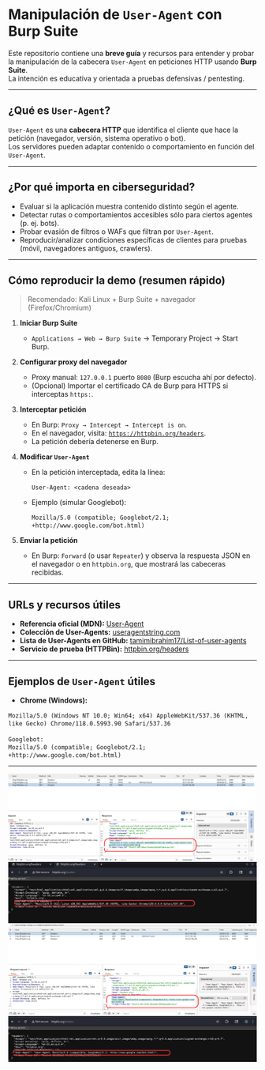# Manipulación de `User-Agent` con Burp Suite

Este repositorio contiene una **breve guía** y recursos para entender y probar la manipulación de la cabecera `User-Agent` en peticiones HTTP usando **Burp Suite**.  
La intención es educativa y orientada a pruebas defensivas / pentesting.

---

## ¿Qué es `User-Agent`?
`User-Agent` es una **cabecera HTTP** que identifica el cliente que hace la petición (navegador, versión, sistema operativo o bot).  
Los servidores pueden adaptar contenido o comportamiento en función del `User-Agent`.

---

## ¿Por qué importa en ciberseguridad?
- Evaluar si la aplicación muestra contenido distinto según el agente.  
- Detectar rutas o comportamientos accesibles sólo para ciertos agentes (p. ej. bots).  
- Probar evasión de filtros o WAFs que filtran por `User-Agent`.  
- Reproducir/analizar condiciones específicas de clientes para pruebas (móvil, navegadores antiguos, crawlers).

---

## Cómo reproducir la demo (resumen rápido)

> Recomendado: Kali Linux + Burp Suite + navegador (Firefox/Chromium)

1. **Iniciar Burp Suite**
   - `Applications → Web → Burp Suite` → Temporary Project → Start Burp.

2. **Configurar proxy del navegador**
   - Proxy manual: `127.0.0.1` puerto `8080` (Burp escucha ahí por defecto).  
   - (Opcional) Importar el certificado CA de Burp para HTTPS si interceptas `https:`.

3. **Interceptar petición**
   - En Burp: `Proxy → Intercept → Intercept is on`.  
   - En el navegador, visita: [`https://httpbin.org/headers`](https://httpbin.org/headers).  
   - La petición debería detenerse en Burp.

4. **Modificar `User-Agent`**
   - En la petición interceptada, edita la línea:
     ```http
     User-Agent: <cadena deseada>
     ```
   - Ejemplo (simular Googlebot):
     ```http
     Mozilla/5.0 (compatible; Googlebot/2.1; +http://www.google.com/bot.html)
     ```

5. **Enviar la petición**
   - En Burp: `Forward` (o usar `Repeater`) y observa la respuesta JSON en el navegador o en `httpbin.org`, que mostrará las cabeceras recibidas.

---

## URLs y recursos útiles
- **Referencia oficial (MDN):** [User-Agent](https://developer.mozilla.org/en-US/docs/Web/HTTP/Headers/User-Agent)  
- **Colección de User-Agents:** [useragentstring.com](https://www.useragentstring.com/)  
- **Lista de User-Agents en GitHub:** [tamimibrahim17/List-of-user-agents](https://github.com/tamimibrahim17/List-of-user-agents)  
- **Servicio de prueba (HTTPBin):** [httpbin.org/headers](https://httpbin.org/headers)

---

## Ejemplos de `User-Agent` útiles
- **Chrome (Windows):**
```http
Mozilla/5.0 (Windows NT 10.0; Win64; x64) AppleWebKit/537.36 (KHTML, like Gecko) Chrome/118.0.5993.90 Safari/537.36

Googlebot:
Mozilla/5.0 (compatible; Googlebot/2.1; +http://www.google.com/bot.html)

```
---

<img src="peticion1.png" alt="Petición 1">


<img src="respuesta1.png" alt="Petición interceptada1">


<img src="peticion2.png" alt="Petición 2">


<img src="respuesta2.png" alt="Petición interceptada2">
